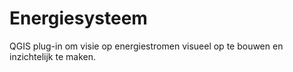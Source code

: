 # Energiesysteem
QGIS plug-in om visie op energiestromen visueel op te bouwen en inzichtelijk te maken.
